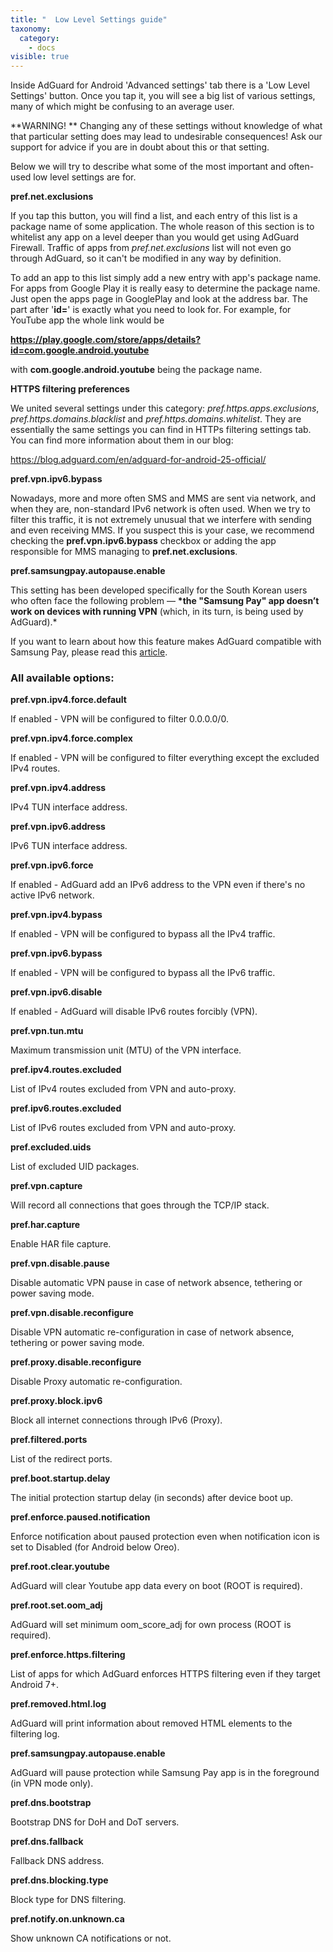 ```yaml
---
title: "  Low Level Settings guide"
taxonomy:
  category:
    - docs
visible: true
---
```


Inside AdGuard for Android 'Advanced settings' tab there is a 'Low Level Settings' button. Once you tap it, you will see a big list of various settings, many of which might be confusing to an average user.

**WARNING! ** Changing any of these settings without knowledge of what that particular setting does may lead to undesirable consequences! Ask our support for advice if you are in doubt about this or that setting.

Below we will try to describe what some of the most important and often-used low level settings are for.

**pref.net.exclusions**

If you tap this button, you will find a list, and each entry of this list is a package name of some application. The whole reason of this section is to whitelist any app on a level deeper than you would get using AdGuard Firewall. Traffic of apps from _pref.net.exclusions_ list will not even go through AdGuard, so it can't be modified in any way by definition.

To add an app to this list simply add a new entry with app's package name. For apps from Google Play it is really easy to determine the package name. Just open the apps page in GooglePlay and look at the address bar. The part after '**id=**' is exactly what you need to look for. For example, for YouTube app the whole link would be

**https://play.google.com/store/apps/details?id=com.google.android.youtube**

with **com.google.android.youtube** being the package name.

**HTTPS filtering preferences**

We united several settings under this category: _pref.https.apps.exclusions_, _pref.https.domains.blacklist_ and _pref.https.domains.whitelist_. They are essentially the same settings you can find in HTTPs filtering settings tab. You can find more information about them in our blog:

<https://blog.adguard.com/en/adguard-for-android-25-official/>

**pref.vpn.ipv6.bypass**

Nowadays, more and more often SMS and MMS are sent via network, and when they are, non-standard IPv6 network is often used. When we try to filter this traffic, it is not extremely unusual that we interfere with sending and even receiving MMS. If you suspect this is your case, we recommend checking the **pref.vpn.ipv6.bypass** checkbox or adding the app responsible for MMS managing to **pref.net.exclusions**.

**pref.samsungpay.autopause.enable**

This setting has been developed specifically for the South Korean users who often face the following problem — **\*the "Samsung Pay" app doesn’t work on devices with running VPN** (which, in its turn, is being used by AdGuard).\*

If you want to learn about how this feature makes AdGuard compatible with Samsung Pay, please read this [article](https://kb.adguard.com/en/android/solving-problems/samsung-pay).

### All available options:

**pref.vpn.ipv4.force.default**

If enabled - VPN will be configured to filter 0.0.0.0/0.

**pref.vpn.ipv4.force.complex**

If enabled - VPN will be configured to filter everything except the excluded IPv4 routes.

**pref.vpn.ipv4.address**

IPv4 TUN interface address.

**pref.vpn.ipv6.address**

IPv6 TUN interface address.

**pref.vpn.ipv6.force**

If enabled - AdGuard add an IPv6 address to the VPN even if there's no active IPv6 network.

**pref.vpn.ipv4.bypass**

If enabled - VPN will be configured to bypass all the IPv4 traffic.

**pref.vpn.ipv6.bypass**

If enabled - VPN will be configured to bypass all the IPv6 traffic.

**pref.vpn.ipv6.disable**

If enabled - AdGuard will disable IPv6 routes forcibly (VPN).

**pref.vpn.tun.mtu**

Maximum transmission unit (MTU) of the VPN interface.

**pref.ipv4.routes.excluded**

List of IPv4 routes excluded from VPN and auto-proxy.

**pref.ipv6.routes.excluded**

List of IPv6 routes excluded from VPN and auto-proxy.

**pref.excluded.uids**

List of excluded UID packages.

**pref.vpn.capture**

Will record all connections that goes through the TCP/IP stack.

**pref.har.capture**

Enable HAR file capture.

**pref.vpn.disable.pause**

Disable automatic VPN pause in case of network absence, tethering or power saving mode.

**pref.vpn.disable.reconfigure**

Disable VPN automatic re-configuration in case of network absence, tethering or power saving mode.

**pref.proxy.disable.reconfigure**

Disable Proxy automatic re-configuration.

**pref.proxy.block.ipv6**

Block all internet connections through IPv6 (Proxy).

**pref.filtered.ports**

List of the redirect ports.

**pref.boot.startup.delay**

The initial protection startup delay (in seconds) after device boot up.

**pref.enforce.paused.notification**

Enforce notification about paused protection even when notification icon is set to Disabled (for Android below Oreo).

**pref.root.clear.youtube**

AdGuard will clear Youtube app data every on boot (ROOT is required).

**pref.root.set.oom_adj**

AdGuard will set minimum oom_score_adj for own process (ROOT is required).

**pref.enforce.https.filtering**

List of apps for which AdGuard enforces HTTPS filtering even if they target Android 7+.

**pref.removed.html.log**

AdGuard will print information about removed HTML elements to the filtering log.

**pref.samsungpay.autopause.enable**

AdGuard will pause protection while Samsung Pay app is in the foreground (in VPN mode only).

**pref.dns.bootstrap**

Bootstrap DNS for DoH and DoT servers.

**pref.dns.fallback**

Fallback DNS address.

**pref.dns.blocking.type**

Block type for DNS filtering.

**pref.notify.on.unknown.ca**

Show unknown CA notifications or not.
